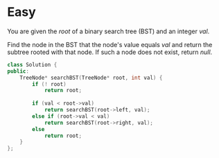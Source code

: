 # Easy

You are given the $root$ of a binary search tree (BST) and an integer $val$.

Find the node in the BST that the node's value equals $val$ and return the subtree rooted with that node. If such a node does not exist, return $null$.

```cpp
class Solution {
public:
    TreeNode* searchBST(TreeNode* root, int val) {
        if (! root)
            return root;
        
        if (val < root->val)
            return searchBST(root->left, val);
        else if (root->val < val)
            return searchBST(root->right, val);
        else
            return root;
    }
};
```
